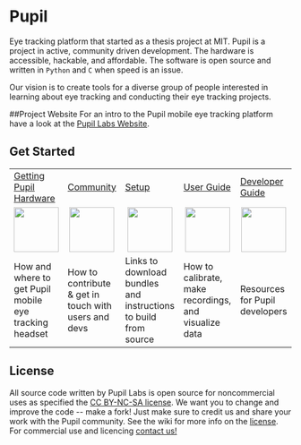 # Pupil
Eye tracking platform that started as a thesis project at MIT. Pupil is a project in active, community driven development. The hardware is accessible, hackable, and affordable. The software is open source and written in `Python` and `C` when speed is an issue.

Our vision is to create tools for a diverse group of people interested in learning about eye tracking and conducting their eye tracking projects.

##Project Website
For an intro to the Pupil mobile eye tracking platform have a look at the [Pupil Labs Website](http://pupil-labs.com "Pupil Labs").

## Get Started
<table>
<tr>
	<td><a href="https://github.com/pupil-labs/pupil/wiki/Getting-Pupil-Hardware">Getting Pupil Hardware</a></td>
	<td><a href="https://github.com/pupil-labs/pupil/wiki/Community">Community</a></td>
	<td><a href="https://github.com/pupil-labs/pupil/wiki/Setup">Setup</a></td>
	<td><a href="https://github.com/pupil-labs/pupil/wiki/User-Guide">User Guide</a></td>
	<td><a href="https://github.com/pupil-labs/pupil/wiki/Developer-Guide">Developer Guide</a></td>
</tr>
<tr>
	<td align="center"><a href="https://github.com/pupil-labs/pupil/wiki/Getting-Pupil-Hardware"><img width="80" src="https://github.com/pupil-labs/pupil/wiki/media/icons/Pupil_Logo_wiki-01.png" /></a></td>
	<td  align="center"><a href="https://github.com/pupil-labs/pupil/wiki/Community"><img width="80" src="https://github.com/pupil-labs/pupil/wiki/media/icons/Pupil_Logo_wiki-02.png" /></a></td>
	<td align="center"><a href="https://github.com/pupil-labs/pupil/wiki/Setup"><img width="80" src="https://github.com/pupil-labs/pupil/wiki/media/icons/Pupil_Logo_wiki-03.png" /></a></td>
	<td align="center"><a href="https://github.com/pupil-labs/pupil/wiki/User-Guide"><img width="80" src="https://github.com/pupil-labs/pupil/wiki/media/icons/Pupil_Logo_wiki-04.png" /></a></td>
	<td align="center"><a href="https://github.com/pupil-labs/pupil/wiki/Developer-Guide"><img width="80" src="https://github.com/pupil-labs/pupil/wiki/media/icons/Pupil_Logo_wiki-05.png" /></a></td>
</tr>
<tr>
	<td>How and where to get Pupil mobile eye tracking headset</td>
	<td>How to contribute & get in touch with users and devs</td>
	<td>Links to download bundles and instructions to build from source</td>
	<td>How to calibrate, make recordings, and visualize data</td>
	<td>Resources for Pupil developers</td>
</tr>
</table>


## License
All source code written by Pupil Labs is open source for noncommercial uses as specified the [CC BY-NC-SA license](http://creativecommons.org/licenses/by-nc-sa/3.0/ "CC BY-NC-SA license"). We want you to change and improve the code -- make a fork!  Just make sure to credit us and share your work with the Pupil community.  See the wiki for more info on the [license](https://github.com/pupil-labs/pupil/wiki/License "License").  For commercial use and licencing [contact us!](https://github.com/pupil-labs/pupil/wiki/Community#email "email us")
